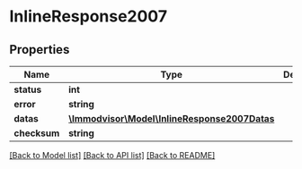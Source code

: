 # InlineResponse2007

## Properties
Name | Type | Description | Notes
------------ | ------------- | ------------- | -------------
**status** | **int** |  | [optional] 
**error** | **string** |  | [optional] 
**datas** | [**\Immodvisor\Model\InlineResponse2007Datas**](InlineResponse2007Datas.md) |  | [optional] 
**checksum** | **string** |  | [optional] 

[[Back to Model list]](../../README.md#documentation-for-models) [[Back to API list]](../../README.md#documentation-for-api-endpoints) [[Back to README]](../../README.md)

